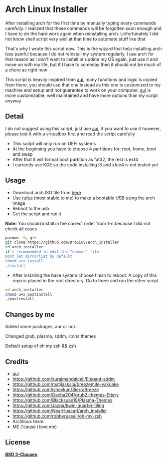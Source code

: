 ﻿# Arch Linux Installer

After installing arch for the first time by manually typing every commands
carefully. I realized that those commands will be forgotten soon enough and I
have to do the hard work again when reinstalling arch. Unfortunately I did not
know shell script very well at that time to automate stuff like that

That's why I wrote this script now. This is the wizard that help installing
arch less painful because I do not reinstall my system regularly, I use arch
for that reason as I don't want to install or update my OS again, just use it
and move on with my life, but if I have to someday then it should not be much
of a chore as right now

This script is heavily inspired from [aui][1], many functions and logic is copied
from there, you should use that one instead as this one is customized to my
machine and setup and not guarantee to work on your computer. [aui][1] is more
customizable, well maintained and have more options than my script anyway

## Detail

I do not suggest using this script, just use [aui][1], if you want to use it
however, please test it with a virtualbox first and read the script carefully

* This script will only run on UEFI systems
* At the beginning you have to choose 4 partitions for: root, home, boot and swap
* After that it will format boot partition as fat32, the rest is ext4
* I currently use KDE so the code installing i3 and xfce4 is not tested yet

## Usage

* Download arch ISO file from [here][2]
* Use [rufus][3] (most stable to me) to make a bootable USB using the arch image
* Reboot to the usb
* Get the script and run it

**Note:** You should install in the correct order from 1-n because I did not
check all cases

```bash
pacman -Sy git
git clone https://github.com/DraGiuS/arch_installer
cd arch_installer
it's recommended to edit the "common" file
Dont let mirrorlist by default
chmod u+x install
./install
```

* After installing the base system choose finish to reboot. A copy of this repo
is placed in the root directory. Go to there and run the other script

```bash
cd arch_installer
chmod u+x postinstall
./postinstall
```

## Changes by me
Added some packages, aur or not..

Changed grub, plasma, sddm, icons themes

Default setup of oh my zsh && zsh

## Credits

* [aui][1]
* https://github.com/surajmandalcell/Elegant-sddm
* https://github.com/matijaskala/breezemite-yakuake
* https://github.com/ishovkun/SierraBreeze
* https://github.com/Dacha204/grub2-themes-Ettery
* https://github.com/Blacksuan19/Plasma-Themes
* https://github.com/Jazqa/kwin-quarter-tiling
* https://github.com/NearHuscarl/arch_installer
* https://github.com/robbyrussell/oh-my-zsh
* Archlinux team
* ME ('cause i love me)
## License

[**BSD 3-Clauses**](../master/LICENSE.md)

[1]: https://github.com/helmuthdu/aui
[2]: https://www.archlinux.org/download/
[3]: https://rufus.akeo.ie/
